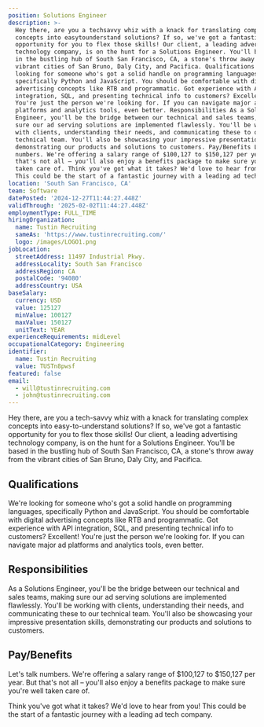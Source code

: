 ```yaml
---
position: Solutions Engineer
description: >-
  Hey there, are you a techsavvy whiz with a knack for translating complex
  concepts into easytounderstand solutions? If so, we've got a fantastic
  opportunity for you to flex those skills! Our client, a leading advertising
  technology company, is on the hunt for a Solutions Engineer. You'll be based
  in the bustling hub of South San Francisco, CA, a stone's throw away from the
  vibrant cities of San Bruno, Daly City, and Pacifica. Qualifications We're
  looking for someone who's got a solid handle on programming languages,
  specifically Python and JavaScript. You should be comfortable with digital
  advertising concepts like RTB and programmatic. Got experience with API
  integration, SQL, and presenting technical info to customers? Excellent!
  You're just the person we're looking for. If you can navigate major ad
  platforms and analytics tools, even better. Responsibilities As a Solutions
  Engineer, you'll be the bridge between our technical and sales teams, making
  sure our ad serving solutions are implemented flawlessly. You'll be working
  with clients, understanding their needs, and communicating these to our
  technical team. You'll also be showcasing your impressive presentation skills,
  demonstrating our products and solutions to customers. Pay/Benefits Let's talk
  numbers. We're offering a salary range of $100,127 to $150,127 per year. But
  that's not all – you'll also enjoy a benefits package to make sure you're well
  taken care of. Think you've got what it takes? We'd love to hear from you!
  This could be the start of a fantastic journey with a leading ad tech company.
location: 'South San Francisco, CA'
team: Software
datePosted: '2024-12-27T11:44:27.448Z'
validThrough: '2025-02-02T11:44:27.448Z'
employmentType: FULL_TIME
hiringOrganization:
  name: Tustin Recruiting
  sameAs: 'https://www.tustinrecruiting.com/'
  logo: /images/LOGO1.png
jobLocation:
  streetAddress: 11497 Industrial Pkwy.
  addressLocality: South San Francisco
  addressRegion: CA
  postalCode: '94080'
  addressCountry: USA
baseSalary:
  currency: USD
  value: 125127
  minValue: 100127
  maxValue: 150127
  unitText: YEAR
experienceRequirements: midLevel
occupationalCategory: Engineering
identifier:
  name: Tustin Recruiting
  value: TUSTn8pwsf
featured: false
email:
  - will@tustinrecruiting.com
  - john@tustinrecruiting.com
---
```




Hey there, are you a tech-savvy whiz with a knack for translating complex concepts into easy-to-understand solutions? If so, we've got a fantastic opportunity for you to flex those skills! Our client, a leading advertising technology company, is on the hunt for a Solutions Engineer. You'll be based in the bustling hub of South San Francisco, CA, a stone's throw away from the vibrant cities of San Bruno, Daly City, and Pacifica.

## Qualifications

We're looking for someone who's got a solid handle on programming languages, specifically Python and JavaScript. You should be comfortable with digital advertising concepts like RTB and programmatic. Got experience with API integration, SQL, and presenting technical info to customers? Excellent! You're just the person we're looking for. If you can navigate major ad platforms and analytics tools, even better.

## Responsibilities

As a Solutions Engineer, you'll be the bridge between our technical and sales teams, making sure our ad serving solutions are implemented flawlessly. You'll be working with clients, understanding their needs, and communicating these to our technical team. You'll also be showcasing your impressive presentation skills, demonstrating our products and solutions to customers.

## Pay/Benefits

Let's talk numbers. We're offering a salary range of $100,127 to $150,127 per year. But that's not all – you'll also enjoy a benefits package to make sure you're well taken care of. 

Think you've got what it takes? We'd love to hear from you! This could be the start of a fantastic journey with a leading ad tech company.
